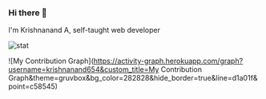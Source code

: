 ### Hi there 👋

<p> I'm Krishnanand A, self-taught web developer</p>
<img src="https://github-readme-stats.vercel.app/api?username=krishnanand654&show_icons=true&theme=gotham" alt="stat"/>

![My Contribution Graph](https://activity-graph.herokuapp.com/graph?username=krishnanand654&custom_title=My Contribution Graph&theme=gruvbox&bg_color=282828&hide_border=true&line=d1a01f&point=c58545)
